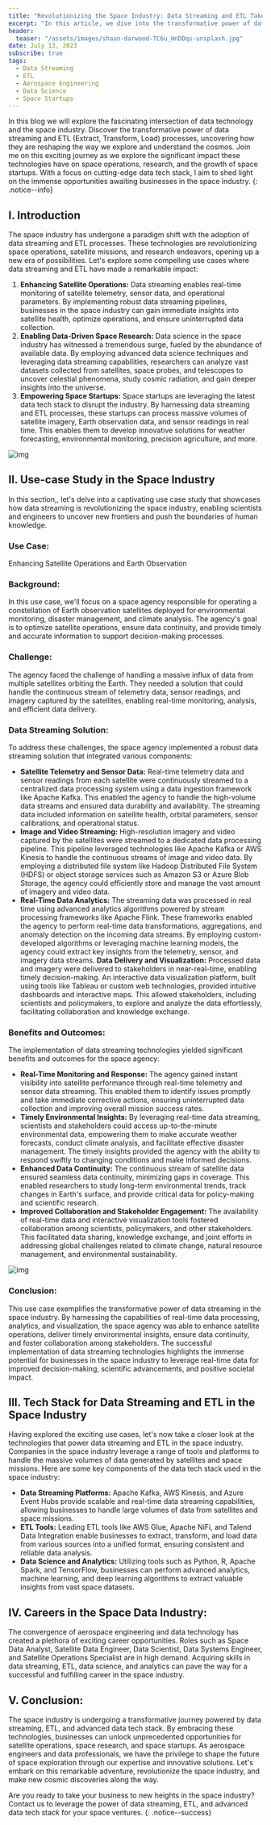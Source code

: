 ```yaml
---
title: "Revolutionizing the Space Industry: Data Streaming and ETL Take Center Stage"
excerpt: "In this article, we dive into the transformative power of data streaming and ETL (Extract, Transform, Load) processes, uncovering how they are reshaping the way we explore and understand the cosmos."
header:
  teaser: "/assets/images/shaun-darwood-TC6u_HnDDqs-unsplash.jpg"
date: July 13, 2023
subscribe: true
tags:
  - Data Streaming
  - ETL
  - Aerospace Engineering
  - Data Science
  - Space Startups
---
```


<!-- ![img](../assets/images/posts/space_etl_4.jpg) -->

In this blog we will explore the fascinating intersection of data technology and the space industry. Discover the transformative power of data streaming and ETL (Extract, Transform, Load) processes, uncovering how they are reshaping the way we explore and understand the cosmos. Join me on this exciting journey as we explore the significant impact these technologies have on space operations, research, and the growth of space startups. With a focus on cutting-edge data tech stack, I aim to shed light on the immense opportunities awaiting businesses in the space industry.
{: .notice--info}

## I. Introduction

The space industry has undergone a paradigm shift with the adoption of data streaming and ETL processes. These technologies are revolutionizing space operations, satellite missions, and research endeavors, opening up a new era of possibilities. Let's explore some compelling use cases where data streaming and ETL have made a remarkable impact:

1. **Enhancing Satellite Operations:** Data streaming enables real-time monitoring of satellite telemetry, sensor data, and operational parameters. By implementing robust data streaming pipelines, businesses in the space industry can gain immediate insights into satellite health, optimize operations, and ensure uninterrupted data collection.
2. **Enabling Data-Driven Space Research:** Data science in the space industry has witnessed a tremendous surge, fueled by the abundance of available data. By employing advanced data science techniques and leveraging data streaming capabilities, researchers can analyze vast datasets collected from satellites, space probes, and telescopes to uncover celestial phenomena, study cosmic radiation, and gain deeper insights into the universe.
3. **Empowering Space Startups:** Space startups are leveraging the latest data tech stack to disrupt the industry. By harnessing data streaming and ETL processes, these startups can process massive volumes of satellite imagery, Earth observation data, and sensor readings in real time. This enables them to develop innovative solutions for weather forecasting, environmental monitoring, precision agriculture, and more.

![img](../assets/images/posts/space_etl_6.jpg)

## II. Use-case Study in the Space Industry

In this section,, let's delve into a captivating use case study that showcases how data streaming is revolutionizing the space industry, enabling scientists and engineers to uncover new frontiers and push the boundaries of human knowledge.

### Use Case:

Enhancing Satellite Operations and Earth Observation

### Background:

In this use case, we'll focus on a space agency responsible for operating a constellation of Earth observation satellites deployed for environmental monitoring, disaster management, and climate analysis. The agency's goal is to optimize satellite operations, ensure data continuity, and provide timely and accurate information to support decision-making processes.

### Challenge:

The agency faced the challenge of handling a massive influx of data from multiple satellites orbiting the Earth. They needed a solution that could handle the continuous stream of telemetry data, sensor readings, and imagery captured by the satellites, enabling real-time monitoring, analysis, and efficient data delivery.

### Data Streaming Solution:

To address these challenges, the space agency implemented a robust data streaming solution that integrated various components:

- **Satellite Telemetry and Sensor Data:** Real-time telemetry data and sensor readings from each satellite were continuously streamed to a centralized data processing system using a data ingestion framework like Apache Kafka. This enabled the agency to handle the high-volume data streams and ensured data durability and availability. The streaming data included information on satellite health, orbital parameters, sensor calibrations, and operational status.
- **Image and Video Streaming:** High-resolution imagery and video captured by the satellites were streamed to a dedicated data processing pipeline.  This pipeline leveraged technologies like Apache Kafka or AWS Kinesis to handle the continuous streams of image and video data. By employing a distributed file system like Hadoop Distributed File System (HDFS) or object storage services such as Amazon S3 or Azure Blob Storage, the agency could efficiently store and manage the vast amount of imagery and video data.
- **Real-Time Data Analytics:** The streaming data was processed in real time using advanced analytics algorithms powered by stream processing frameworks like Apache Flink. These frameworks enabled the agency to perform real-time data transformations, aggregations, and anomaly detection on the incoming data streams. By employing custom-developed algorithms or leveraging machine learning models, the agency could extract key insights from the telemetry, sensor, and imagery data streams.
**Data Delivery and Visualization:** Processed data and imagery were delivered to stakeholders in near-real-time, enabling timely decision-making. An interactive data visualization platform, built using tools like Tableau or custom web technologies, provided intuitive dashboards and interactive maps. This allowed stakeholders, including scientists and policymakers, to explore and analyze the data effortlessly, facilitating collaboration and knowledge exchange.

### Benefits and Outcomes:

The implementation of data streaming technologies yielded significant benefits and outcomes for the space agency:

- **Real-Time Monitoring and Response:** The agency gained instant visibility into satellite performance through real-time telemetry and sensor data streaming. This enabled them to identify issues promptly and take immediate corrective actions, ensuring uninterrupted data collection and improving overall mission success rates. 
- **Timely Environmental Insights:** By leveraging real-time data streaming, scientists and stakeholders could access up-to-the-minute environmental data, empowering them to make accurate weather forecasts, conduct climate analysis, and facilitate effective disaster management. The timely insights provided the agency with the ability to respond swiftly to changing conditions and make informed decisions. 
- **Enhanced Data Continuity:** The continuous stream of satellite data ensured seamless data continuity, minimizing gaps in coverage. This enabled researchers to study long-term environmental trends, track changes in Earth's surface, and provide critical data for policy-making and scientific research.
- **Improved Collaboration and Stakeholder Engagement:** The availability of real-time data and interactive visualization tools fostered collaboration among scientists, policymakers, and other stakeholders. This facilitated data sharing, knowledge exchange, and joint efforts in addressing global challenges related to climate change, natural resource management, and environmental sustainability.

![img](../assets/images/posts/space_etl_3.jpg)

### Conclusion:

This use case exemplifies the transformative power of data streaming in the space industry. By harnessing the capabilities of real-time data processing, analytics, and visualization, the space agency was able to enhance satellite operations, deliver timely environmental insights, ensure data continuity, and foster collaboration among stakeholders. The successful implementation of data streaming technologies highlights the immense potential for businesses in the space industry to leverage real-time data for improved decision-making, scientific advancements, and positive societal impact.

## III. Tech Stack for Data Streaming and ETL in the Space Industry
Having explored the exciting use cases, let's now take a closer look at the technologies that power data streaming and ETL in the space industry. Companies in the space industry leverage a range of tools and platforms to handle the massive volumes of data generated by satellites and space missions. Here are some key components of the data tech stack used in the space industry:

- **Data Streaming Platforms:** Apache Kafka, AWS Kinesis, and Azure Event Hubs provide scalable and real-time data streaming capabilities, allowing businesses to handle large volumes of data from satellites and space missions.
- **ETL Tools:** Leading ETL tools like AWS Glue, Apache NiFi, and Talend Data Integration enable businesses to extract, transform, and load data from various sources into a unified format, ensuring consistent and reliable data analysis.
- **Data Science and Analytics:** Utilizing tools such as Python, R, Apache Spark, and TensorFlow, businesses can perform advanced analytics, machine learning, and deep learning algorithms to extract valuable insights from vast space datasets.

## IV. Careers in the Space Data Industry:

The convergence of aerospace engineering and data technology has created a plethora of exciting career opportunities. Roles such as Space Data Analyst, Satellite Data Engineer, Data Scientist, Data Systems Engineer, and Satellite Operations Specialist are in high demand. Acquiring skills in data streaming, ETL, data science, and analytics can pave the way for a successful and fulfilling career in the space industry.

## V. Conclusion:

The space industry is undergoing a transformative journey powered by data streaming, ETL, and advanced data tech stack. By embracing these technologies, businesses can unlock unprecedented opportunities for satellite operations, space research, and space startups. As aerospace engineers and data professionals, we have the privilege to shape the future of space exploration through our expertise and innovative solutions. Let's embark on this remarkable adventure, revolutionize the space industry, and make new cosmic discoveries along the way.

Are you ready to take your business to new heights in the space industry? Contact us to leverage the power of data streaming, ETL, and advanced data tech stack for your space ventures.
{: .notice--success}